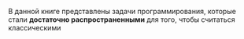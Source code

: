 В данной книге представлены задачи программирования, которые стали **достаточно распространенными** для того, чтобы
считаться классическими